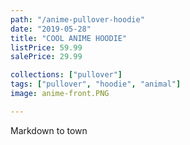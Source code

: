 ```yaml
---
path: "/anime-pullover-hoodie"
date: "2019-05-28"
title: "COOL ANIME HOODIE"
listPrice: 59.99
salePrice: 29.99

collections: ["pullover"]
tags: ["pullover", "hoodie", "animal"]
image: anime-front.PNG

---
```

Markdown to town